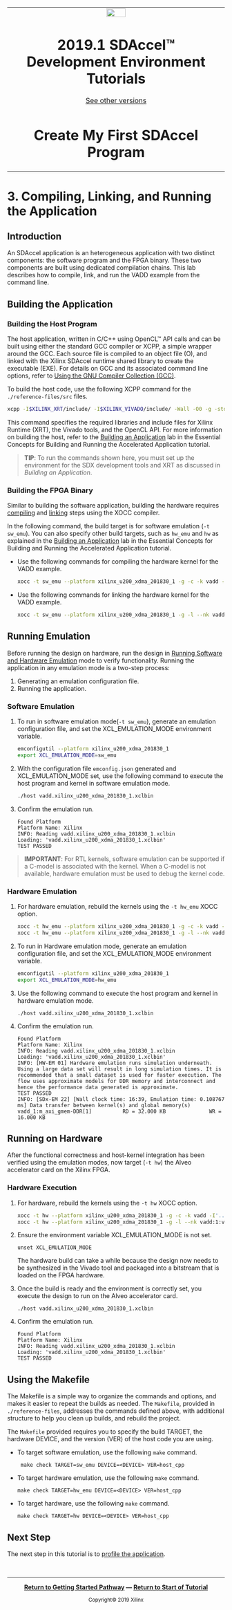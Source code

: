 <table>
 <tr>
   <td align="center"><img src="https://www.xilinx.com/content/dam/xilinx/imgs/press/media-kits/corporate/xilinx-logo.png" width="30%"/><h1>2019.1 SDAccel™ Development Environment Tutorials</h1>
   <a href="https://github.com/Xilinx/SDAccel-Tutorials/branches/all">See other versions</a>
   </td>
 </tr>
 <tr>
 <td align="center"><h1>Create My First SDAccel Program</h1>
 </td>
 </tr>
</table>

# 3. Compiling, Linking, and Running the Application

## Introduction

An SDAccel application is an heterogeneous application with two distinct components: the software program and the FPGA binary. These two components are built using dedicated compilation chains. This lab describes how to compile, link, and run the VADD example from the command line.

## Building the Application

### Building the Host Program

The host application, written in C/C++ using OpenCL™ API calls and can be built using either the standard GCC compiler or XCPP, a simple wrapper around the GCC. Each source file is compiled to an object file (O), and linked with the Xilinx SDAccel runtime shared library to create the executable (EXE). For details on GCC and its associated command line options, refer to [Using the GNU Compiler Collection (GCC)](https://gcc.gnu.org/onlinedocs/gcc/).

To build the host code, use the following XCPP command for the `./reference-files/src` files.

   ```bash
xcpp -I$XILINX_XRT/include/ -I$XILINX_VIVADO/include/ -Wall -O0 -g -std=c++14 ./src/host.cpp  -o 'host'  -L$XILINX_XRT/lib/ -lOpenCL -lpthread -lrt -lstdc++
   ```

This command specifies the required libraries and include files for Xilinx Runtime (XRT), the Vivado tools, and the OpenCL API. For more information on building the host, refer to the [Building an Application](/docs/Pathway3/BuildingAnApplication.md) lab in the  Essential Concepts for Building and Running the Accelerated Application tutorial.

>**TIP**: To run the commands shown here, you must set up the environment for the SDX development tools and XRT as discussed in *Building an Application*.

### Building the FPGA Binary

Similar to building the software application, building the hardware requires [compiling](../Pathway3/BuildingAnApplication.md#hardware-compilation) and [linking](../Pathway3/BuildingAnApplication.md#hardware-linking) steps using the XOCC compiler.

In the following command, the build target is for software emulation (`-t sw_emu`). You can also specify other build targets, such as `hw_emu` and `hw` as explained in the [Building an Application](/docs/Pathway3/BuildingAnApplication.md) lab in the Essential Concepts for Building and Running the Accelerated Application tutorial.

* Use the following commands for compiling the hardware kernel for the VADD example.

   ```bash
   xocc -t sw_emu --platform xilinx_u200_xdma_201830_1 -g -c -k vadd -I'../src' -o'vadd.xilinx_u200_xdma_201830_1.xo' './src/vadd.cpp'
   ```

* Use the following commands for linking the hardware kernel for the VADD example.

   ```bash
   xocc -t sw_emu --platform xilinx_u200_xdma_201830_1 -g -l --nk vadd:1:vadd_1 -o'vadd.xilinx_u200_xdma_201830_1.xclbin' vadd.xilinx_u200_xdma_201830_1.xo
   ```

## Running Emulation

Before running the design on hardware, run the design in [Running Software and Hardware Emulation](../Pathway3/Emulation.md) mode to verify functionality. Running the application in any emulation mode is a two-step process:

1. Generating an emulation configuration file.
2. Running the application.

### Software Emulation

1. To run in software emulation mode(`-t sw_emu`), generate an emulation configuration file, and set the XCL_EMULATION_MODE environment variable.

   ```bash
   emconfigutil --platform xilinx_u200_xdma_201830_1
   export XCL_EMULATION_MODE=sw_emu  
   ```

2. With the configuration file `emconfig.json` generated and XCL_EMULATION_MODE set, use the following command to execute the host program and kernel in software emulation mode.

   ```bash
   ./host vadd.xilinx_u200_xdma_201830_1.xclbin
   ```

3. Confirm the emulation run.

   ```
   Found Platform
   Platform Name: Xilinx
   INFO: Reading vadd.xilinx_u200_xdma_201830_1.xclbin
   Loading: 'vadd.xilinx_u200_xdma_201830_1.xclbin'
   TEST PASSED
   ```

>**IMPORTANT**: For RTL kernels, software emulation can be supported if a C-model is associated with the kernel. When a C-model is not available, hardware emulation must be used to debug the kernel code.

### Hardware Emulation

1. For hardware emulation, rebuild the kernels using the `-t hw_emu` XOCC option.

   ```bash
   xocc -t hw_emu --platform xilinx_u200_xdma_201830_1 -g -c -k vadd -I'../src' -o'vadd.xilinx_u200_xdma_201830_1.xo' './src/vadd.cpp'
   xocc -t hw_emu --platform xilinx_u200_xdma_201830_1 -g -l --nk vadd:1:vadd_1 -o'vadd.xilinx_u200_xdma_201830_1.xclbin' vadd.xilinx_u200_xdma_201830_1.xo
   ```

2. To run in Hardware emulation mode, generate an emulation configuration file, and set the XCL_EMULATION_MODE environment variable.

   ```bash
   emconfigutil --platform xilinx_u200_xdma_201830_1
   export XCL_EMULATION_MODE=hw_emu
   ```   

3. Use the following command to execute the host program and kernel in hardware emulation mode.

   ```
   ./host vadd.xilinx_u200_xdma_201830_1.xclbin
   ```

4. Confirm the emulation run.

   ```
   Found Platform
   Platform Name: Xilinx
   INFO: Reading vadd.xilinx_u200_xdma_201830_1.xclbin
   Loading: 'vadd.xilinx_u200_xdma_201830_1.xclbin'
   INFO: [HW-EM 01] Hardware emulation runs simulation underneath. Using a large data set will result in long simulation times. It is recommended that a small dataset is used for faster execution. The flow uses approximate models for DDR memory and interconnect and hence the performance data generated is approximate.
   TEST PASSED
   INFO: [SDx-EM 22] [Wall clock time: 16:39, Emulation time: 0.108767 ms] Data transfer between kernel(s) and global memory(s)
   vadd_1:m_axi_gmem-DDR[1]          RD = 32.000 KB              WR = 16.000 KB
   ```

## Running on Hardware

After the functional correctness and host-kernel integration has been verified using the emulation modes, now target (`-t hw`) the Alveo accelerator card on the Xilinx FPGA.

### Hardware Execution

1. For hardware, rebuild the kernels using the `-t hw` XOCC option.

   ```bash
   xocc -t hw --platform xilinx_u200_xdma_201830_1 -g -c -k vadd -I'../src' -o'vadd.xilinx_u200_xdma_201830_1.xo' './src/vadd.cpp'
   xocc -t hw --platform xilinx_u200_xdma_201830_1 -g -l --nk vadd:1:vadd_1 -o'vadd.xilinx_u200_xdma_201830_1.xclbin' vadd.xilinx_u200_xdma_201830_1.xo
   ```

2. Ensure the environment variable XCL_EMULATION_MODE is not set.

   ```
   unset XCL_EMULATION_MODE
   ```

   The hardware build can take a while because the design now needs to be synthesized in the Vivado tool and packaged into a bitstream that is loaded on the FPGA hardware.

3. Once the build is ready and the environment is correctly set, you execute the design to run on the Alveo accelerator card.

   ```
   ./host vadd.xilinx_u200_xdma_201830_1.xclbin
   ```

4. Confirm the emulation run.

   ```
   Found Platform
   Platform Name: Xilinx
   INFO: Reading vadd.xilinx_u200_xdma_201830_1.xclbin
   Loading: 'vadd.xilinx_u200_xdma_201830_1.xclbin'
   TEST PASSED
   ```

## Using the Makefile

The Makefile is a simple way to organize the commands and options, and makes it easier to repeat the builds as needed. The `Makefile`, provided in `./reference-files`, addresses the commands defined above, with additional structure to help you clean up builds, and rebuild the project.

The `Makefile` provided requires you to specify the build TARGET, the hardware DEVICE, and the version (VER) of the host code you are using.

* To target software emulation, use the following `make` command.

   ```
    make check TARGET=sw_emu DEVICE=<DEVICE> VER=host_cpp
    ```

* To target hardware emulation, use the following `make` command.

   ``` 
   make check TARGET=hw_emu DEVICE=<DEVICE> VER=host_cpp
   ```

* To target hardware, use the following `make` command.

   ```
   make check TARGET=hw DEVICE=<DEVICE> VER=host_cpp
   ```

## Next Step

The next step in this tutorial is to [profile the application](./profile_debug.md).

</br>
<hr/>
<p align="center"><b><a href="/docs/sdaccel-getting-started/">Return to Getting Started Pathway</a> — <a href="./README.md">Return to Start of Tutorial</a></b></p>

<p align="center"><sup>Copyright&copy; 2019 Xilinx</sup></p>